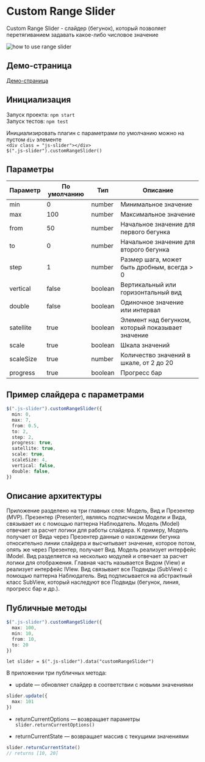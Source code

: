 # Custom Range Slider

Custom Range Slider - слайдер (бегунок), который позволяет перетягиванием задавать какое-либо числовое значение

![how to use range slider](https://i.imgur.com/nYnrDDj.gif)

## Демо-страница

[Демо-страница](https://daswetter.github.io/4th/)

## Инициализация

Запуск проекта: `npm start`  
Запуск тестов: `npm test`

Инициализировать плагин с параметрами по умолчанию можно на пустом `div` элементе  
`<div class = "js-slider"></div>`  
`$(".js-slider").customRangeSlider()`

## Параметры

Параметр | По умолчанию | Тип | Описание
--- | --- | --- | ---
min | 0 | number | Минимальное значение
max | 100 | number | Максимальное значение
from | 50 | number | Начальное значение для первого бегунка
to | 0 | number | Начальное значение для второго бегунка
step | 1 | number | Размер шага, может быть дробным, всегда > 0
vertical | false | boolean | Вертикальный или горизонтальный вид
double | false | boolean | Одиночное значение или интервал
satellite | true | boolean | Элемент над бегунком, который показывает значение
scale | true | boolean | Шкала значений
scaleSize | true | number | Количество значений в шкале, от 2 до 20
progress | true | boolean | Прогресс бар

## Пример слайдера с параметрами

```typescript
$(".js-slider").customRangeSlider({  
  min: 0,  
  max: 7,  
  from: 0.5,  
  to: 2,  
  step: 2,  
  progress: true,  
  satellite: true,  
  scale: true,  
  scaleSize: 4,  
  vertical: false,  
  double: false,  
})
```

## Описание архитектуры

Приложение разделено на три главных слоя: Модель, Вид и Презентер (MVP).
Презентер (Presenter), являясь подписчиком Модели и Вида, связывает их с помощью паттерна Наблюдатель.
Модель (Model) отвечает за расчет логики для работы слайдера. К примеру, Модель получает от Вида через Презентер данные о нахождении бегунка относительно линии слайдера и высчитывает значение, которое потом, опять же через Презентер, получает Вид. Модель реализует интерфейс IModel.
Вид разделяется на несколько модулей и отвечает за расчет логики для отображения. Главная часть называется Видом (View) и реализует интерфейс IVIew. Вид связывает все Подвиды (SubView) с помощью паттерна Наблюдатель. Вид подписывается на абстрактный класс SubView, который наследуют все Подвиды (бегунок, линия, прогресс бар и др.).

## Публичные методы

```typescript
$(".js-slider").customRangeSlider({
  max: 100,
  min: 10,
  from: 10,
  to: 20
})
```

`let slider = $(".js-slider").data("customRangeSlider")`

В приложении три публичных метода:

* update — обновляет слайдер в соответствии с новыми значениями

```typescript
slider.update({
  max: 101
})
```

* returnCurrentOptions — возвращает параметры
`slider.returnCurrentOptions()`

* returnCurrentState — возвращает массив с текущими значениями

```typescript
slider.returnCurrentState()
// returns [10, 20]
```
